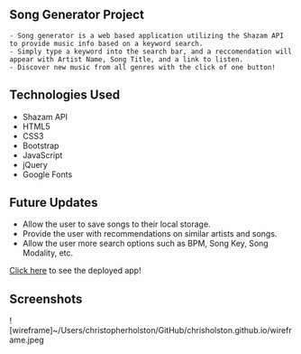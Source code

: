 ## Song Generator Project
    - Song generator is a web based application utilizing the Shazam API to provide music info based on a keyword search. 
    - Simply type a keyword into the search bar, and a reccomendation will appear with Artist Name, Song Title, and a link to listen.
    - Discover new music from all genres with the click of one button! 

    
## Technologies Used
- Shazam API
- HTML5
- CSS3
- Bootstrap
- JavaScript
- jQuery
- Google Fonts


## Future Updates 
- Allow the user to save songs to their local storage.
- Provide the user with recommendations on similar artists and songs.
- Allow the user more search options such as BPM, Song Key, Song Modality, etc.

[Click here](https://chrisholston.github.io) to see the deployed app!

## Screenshots
![wireframe]~/Users/christopherholston/GitHub/chrisholston.github.io/wireframe.jpeg